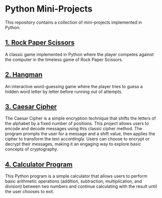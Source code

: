 # Python Mini-Projects

This repository contains a collection of mini-projects implemented in Python.

## [1. Rock Paper Scissors](./01.%20Rock%20Paper%20Scissors)

A classic game implemented in Python where the player competes against the computer in the timeless game of Rock Paper Scissors.

## [2. Hangman](./02.%20Hangman)

An interactive word-guessing game where the player tries to guess a hidden word letter by letter before running out of attempts.

## [3. Caesar Cipher](./03.%20Caesar%20Cipher)

The Caesar Cipher is a simple encryption technique that shifts the letters of the alphabet by a fixed number of positions. This project allows users to encode and decode messages using this classic cipher method. The program prompts the user for a message and a shift value, then applies the cipher to transform the text accordingly. Users can choose to encrypt or decrypt their messages, making it an engaging way to explore basic concepts of cryptography.

## [4. Calculator Program](./04.%20Calculator)

This Python program is a simple calculator that allows users to perform basic arithmetic operations (addition, subtraction, multiplication, and division) between two numbers and continue calculating with the result until the user chooses to exit.
